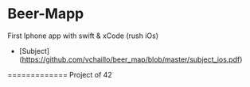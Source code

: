 Beer-Mapp
=========

First Iphone app with swift & xCode
(rush iOs)

* [Subject] (https://github.com/vchaillo/beer_map/blob/master/subject_ios.pdf)

=============
Project of 42
